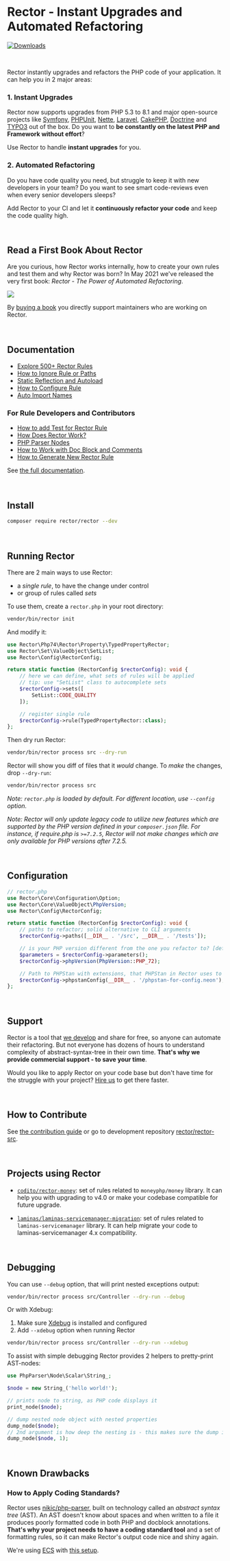 # Rector - Instant Upgrades and Automated Refactoring

[![Downloads](https://img.shields.io/packagist/dt/rector/rector.svg?style=flat-square)](https://packagist.org/packages/rector/rector)

<br>

Rector instantly upgrades and refactors the PHP code of your application.  It can help you in 2 major areas:

### 1. Instant Upgrades

Rector now supports upgrades from PHP 5.3 to 8.1 and major open-source projects like [Symfony](https://github.com/rectorphp/rector-symfony), [PHPUnit](https://github.com/rectorphp/rector-phpunit), [Nette](https://github.com/rectorphp/rector-nette), [Laravel](https://github.com/rectorphp/rector-laravel), [CakePHP](https://github.com/rectorphp/rector-cakephp), [Doctrine](https://github.com/rectorphp/rector-doctrine) and [TYPO3](https://github.com/sabbelasichon/typo3-rector) out of the box. Do you want to **be constantly on the latest PHP and Framework without effort**?

Use Rector to handle **instant upgrades** for you.

### 2. Automated Refactoring

Do you have code quality you need, but struggle to keep it with new developers in your team? Do you want to see smart code-reviews even when every senior developers sleeps?

Add Rector to your CI and let it **continuously refactor your code** and keep the code quality high.

<br>

## Read a First Book About Rector

Are you curious, how Rector works internally, how to create your own rules and test them and why Rector was born? In May 2021 we've released the very first book: *Rector - The Power of Automated Refactoring*.

<a href="https://leanpub.com/rector-the-power-of-automated-refactoring">
<img src="https://github.com/rectorphp/the-power-of-automated-refactoring-feedback/raw/main/images/book_title.png">
</a>

By [buying a book](https://leanpub.com/rector-the-power-of-automated-refactoring) you directly support maintainers who are working on Rector.

<br>

## Documentation

- [Explore 500+ Rector Rules](/docs/rector_rules_overview.md)
- [How to Ignore Rule or Paths](/docs/how_to_ignore_rule_or_paths.md)
- [Static Reflection and Autoload](/docs/static_reflection_and_autoload.md)
- [How to Configure Rule](/docs/how_to_configure_rules.md)
- [Auto Import Names](/docs/auto_import_names.md)

### For Rule Developers and Contributors

- [How to add Test for Rector Rule](/docs/how_to_add_test_for_rector_rule.md)
- [How Does Rector Work?](/docs/how_it_works.md)
- [PHP Parser Nodes](https://github.com/rectorphp/php-parser-nodes-docs/)
- [How to Work with Doc Block and Comments](/docs/how_to_work_with_doc_block_and_comments.md)
- [How to Generate New Rector Rule](/docs/create_own_rule.md)

See [the full documentation](/docs).

<br>

## Install

```bash
composer require rector/rector --dev
```

<br>

## Running Rector

There are 2 main ways to use Rector:

- a *single rule*, to have the change under control
- or group of rules called *sets*

To use them, create a `rector.php` in your root directory:

```bash
vendor/bin/rector init
```

And modify it:

```php
use Rector\Php74\Rector\Property\TypedPropertyRector;
use Rector\Set\ValueObject\SetList;
use Rector\Config\RectorConfig;

return static function (RectorConfig $rectorConfig): void {
    // here we can define, what sets of rules will be applied
    // tip: use "SetList" class to autocomplete sets
    $rectorConfig->sets([
        SetList::CODE_QUALITY
    ]);

    // register single rule
    $rectorConfig->rule(TypedPropertyRector::class);
};
```

Then dry run Rector:

```bash
vendor/bin/rector process src --dry-run
```

Rector will show you diff of files that it *would* change. To *make* the changes, drop `--dry-run`:

```bash
vendor/bin/rector process src
```

*Note: `rector.php` is loaded by default. For different location, use `--config` option.*

*Note: Rector will only update legacy code to utilize new features which are supported by the PHP version defined in your `composer.json` file.  For instance, if require.php is `>=7.2.5`, Rector will not make changes which are only available for PHP versions after 7.2.5.*

<br>

## Configuration

```php
// rector.php
use Rector\Core\Configuration\Option;
use Rector\Core\ValueObject\PhpVersion;
use Rector\Config\RectorConfig;

return static function (RectorConfig $rectorConfig): void {
    // paths to refactor; solid alternative to CLI arguments
    $rectorConfig->paths([__DIR__ . '/src', __DIR__ . '/tests']);

    // is your PHP version different from the one you refactor to? [default: your PHP version], uses PHP_VERSION_ID format
    $parameters = $rectorConfig->parameters();
    $rectorConfig->phpVersion(PhpVersion::PHP_72);

    // Path to PHPStan with extensions, that PHPStan in Rector uses to determine types
    $rectorConfig->phpstanConfig(__DIR__ . '/phpstan-for-config.neon');
};
```

<br>

## Support

Rector is a tool that [we develop](https://getrector.org/) and share for free, so anyone can automate their refactoring. But not everyone has dozens of hours to understand complexity of abstract-syntax-tree in their own time. **That's why we provide commercial support - to save your time**.

Would you like to apply Rector on your code base but don't have time for the struggle with your project? [Hire us](https://getrector.org/contact) to get there faster.

<br>

## How to Contribute

See [the contribution guide](/CONTRIBUTING.md) or go to development repository [rector/rector-src](https://github.com/rectorphp/rector-src).

<br>

## Projects using Rector

- [`codito/rector-money`](https://packagist.org/packages/codito/rector-money): set of rules related to `moneyphp/money`
  library. It can help you with upgrading to v4.0 or make your codebase compatible for future upgrade.

- [`laminas/laminas-servicemanager-migration`](https://packagist.org/packages/laminas/laminas-servicemanager-migration): set of rules related to `laminas-servicemanager`
  library. It can help migrate your code to laminas-servicemanager 4.x compatibility.

<br>

## Debugging

You can use `--debug` option, that will print nested exceptions output:

```bash
vendor/bin/rector process src/Controller --dry-run --debug
```

Or with Xdebug:

1. Make sure [Xdebug](https://xdebug.org/) is installed and configured
2. Add `--xdebug` option when running Rector

```bash
vendor/bin/rector process src/Controller --dry-run --xdebug
```

To assist with simple debugging Rector provides 2 helpers to pretty-print AST-nodes:

```php
use PhpParser\Node\Scalar\String_;

$node = new String_('hello world!');

// prints node to string, as PHP code displays it
print_node($node);

// dump nested node object with nested properties
dump_node($node);
// 2nd argument is how deep the nesting is - this makes sure the dump is short and useful
dump_node($node, 1);
```

<br>

## Known Drawbacks

### How to Apply Coding Standards?

Rector uses [nikic/php-parser](https://github.com/nikic/PHP-Parser/), built on technology called an *abstract syntax tree* (AST). An AST doesn't know about spaces and when written to a file it produces poorly formatted code in both PHP and docblock annotations. **That's why your project needs to have a coding standard tool** and a set of formatting rules, so it can make Rector's output code nice and shiny again.

We're using [ECS](https://github.com/symplify/easy-coding-standard) with [this setup](https://github.com/rectorphp/rector-src/blob/main/ecs.php).
